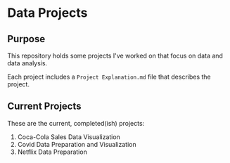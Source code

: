 # Data Projects
## Purpose
This repository holds some projects I've worked on that focus on data and data analysis. 

Each project includes a `Project Explanation.md` file that describes the project.
## Current Projects
These are the current, completed(ish) projects:
1. Coca-Cola Sales Data Visualization
2. Covid Data Preparation and Visualization
3. Netflix Data Preparation

